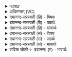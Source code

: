 <details><summary>पदपाठः</summary>

आ। ब्रह्म॑न्। ब्रा॒ह्म॒णः। ब्र॒ह्म॒व॒र्च॒सीति॑ ब्रह्मऽवर्च॒सी। जा॒य॒ता॒म्। आ। रा॒ष्ट्रे। रा॒ज॒न्यः᳕। शूरः॑। इ॒ष॒व्यः᳖। अ॒ति॒व्या॒धीत्य॑तिऽव्या॒धी। म॒हा॒र॒थ इति॑ महाऽर॒थः। जा॒य॒ता॒म्। दोग्ध्री॑। धे॒नुः। वोढा॑। अ॒न॒ड्वान्। आ॒शुः। सप्तिः॑। पुर॑न्धि॒रिति॒ पुर॑म्ऽधिः। योषा॑। जि॒ष्णुः। र॒थे॒ष्ठाः। र॒थे॒स्था इति॑ रथे॒ऽस्थाः। स॒भेयः॑। युवा॑। आ। अ॒स्य। यज॑मानस्य। वी॒रः। जा॒य॒ता॒म्। नि॒का॒मे-नि॑काम॒ इति॑ निका॒मेऽनि॑कामे। नः॒। प॒र्जन्यः॑। व॒र्ष॒तु॒। फल॑वत्य॒ इति॒ फल॑ऽवत्यः। नः॒। ओष॑धयः। प॒च्य॒न्ता॒म्। यो॒ग॒क्षे॒म इति॑ योगऽक्षे॒मः। नः॒। क॒ल्प॒ता॒म्। २२।
</details>

<details><summary>अधिमन्त्रम् (VC)</summary>

- लिङ्गोक्ता देवताः
- प्रजापतिर्ऋषिः
- स्वराडुत्कृतिः
- षड्जः
</details>

<details><summary>दयानन्द-सरस्वती (हि) - विषयः</summary>

फिर मनुष्यों को किस की इच्छा करनी चाहिये, इस विषय को अगले मन्त्र में कहा है ॥
</details>

<details><summary>दयानन्द-सरस्वती (हि) - पदार्थः</summary>

पदार्थान्वयभाषाः -  हे (ब्रह्मन्) विद्यादिगुणों करके सब से बड़े परमेश्वर ! जैसे हमारे (राष्ट्रे) राज्य में (ब्रह्मवर्चसी) वेदविद्या से प्रकाश को प्राप्त (ब्राह्मणः) वेद और ईश्वर को अच्छा जाननेवाला ब्राह्मण (आ, जायताम्) सब प्रकार से उत्पन्न हो (इषव्यः) बाण चलाने में उत्तम गुणवान् (अतिव्याधी) अतीव शत्रुओं को व्यधने अर्थात् ताड़ना देने का स्वभाव रखनेवाला (महारथः) कि जिसके बड़े-बड़े रथ और अत्यन्त बली वीर हैं, ऐसा (शूरः) निर्भय (राजन्यः) राजपुत्र (आ, जायताम्) सब प्रकार से उत्पन्न हो (दोग्ध्री) कामना वा दूध से पूर्ण करनेवाली (धेनुः) वाणी वा गौ (वोढा) भार ले जाने में समर्थ (अनड्वान्) बड़ा बलवान् बैल (आशुः) शीघ्र चलने हारा (सप्तिः) घोड़ा (पुरन्धिः) जो बहुत व्यवहारों को धारण करती है, वह (योषा) स्त्री (रथेष्ठाः) तथा रथ पर स्थिर होने और (जिष्णुः) शत्रुओं को जीतनेवाला (सभेयः) सभा में उत्तम सभ्य (युवा) जवान पुरुष (आ, जायताम्) उत्पन्न हो (अस्य, यजमानस्य) जो यह विद्वानों का सत्कार करता वा सुखों की सङ्गति करता वा सुखों को देता है, इस राजा के राज्य में (वीरः) विशेष ज्ञानवान् शत्रुओं को हटानेवाला पुरुष उत्पन्न हो (नः) हम लोगों के (निकामे निकामे) निश्चययुक्त काम-काम में अर्थात् जिस-जिस काम के लिये प्रयत्न करें, उस-उस काम में (पर्जन्यः) मेघ (वर्षतु) वर्षे (ओषधयः) ओषधि (फलवत्यः) बहुत उत्तम फलवाली (नः) हमारे लिये (पच्यन्ताम्) पकें (नः) हमारा (योगक्षेमः) अप्राप्त वस्तु की प्राप्ति करानेवाले योग की रक्षा अर्थात् हमारे निर्वाह के योग्य पदार्थों की प्राप्ति (कल्पताम्) समर्थ हो, वैसा विधान करो अर्थात् वैसे व्यवहार को प्रगट कराइये ॥२२ ॥
</details>

<details><summary>दयानन्द-सरस्वती (हि) - भावार्थः</summary>

भावार्थभाषाः -  इस मन्त्र में वाचकलुप्तोपमालङ्कार है। विद्वानों को ईश्वर की प्रार्थनासहित ऐसा अनुष्ठान करना चाहिये कि जिससे पूर्णविद्यावाले शूरवीर मनुष्य तथा वैसे ही गुणवाली स्त्री, सुख देनेहारे पशु, सभ्य मनुष्य, चाही हुई वर्षा, मीठे फलों से युक्त अन्न और औषधि हों तथा कामना पूर्ण हो ॥२२ ॥
</details>

<details><summary>दयानन्द-सरस्वती (सं) - विषयः</summary>

पुनर्मनुष्यैः किमेष्टव्यमित्याह ॥
</details>

<details><summary>दयानन्द-सरस्वती (सं) - पदार्थः</summary>

पदार्थान्वयभाषाः -  हे ब्रह्मन् ! यथा नो राष्ट्रे ब्रह्मवर्चसी ब्राह्मण आजायतामिषव्योऽतिव्याधी महारथः शूरो राजन्य आजायतां दोग्ध्री धेनुर्वोढाऽनड्वानाशुः सप्तिः पुरन्धिर्योषा रथेष्ठा जिष्णुः सभेयो युवाऽऽजायतामस्य यजमानस्य राष्ट्रे वीरो जायतां नो निकामे निकामे पर्जन्यो वर्षत्वोषधयः फलवत्यो नः पच्यन्तां नो योगक्षेमः कल्पतां तथा विधेहि ॥२२ ॥
</details>

<details><summary>दयानन्द-सरस्वती (सं) - भावार्थः</summary>

भावार्थभाषाः -  अत्र वाचकलुप्तोपमालङ्कारः। विद्वद्भिरीश्वरप्रार्थनया सहैवमनुष्ठेयं यतः पूर्णविद्याः शूरवीरा मनुष्याः स्त्रियश्च सुखप्रदाः पशवः सभ्या मनुष्या इष्टा वृष्टिर्मधुरफलयुक्ता अन्नौषधयो भवन्तु कामश्च पूर्णः स्यादिति ॥२२ ॥
</details>

<details><summary>सविता जोशी ← दयानन्दः (म) - भावार्थः</summary>

भावार्थभाषाः -  या मंत्रात वाचकलुप्तोपमालंकार आहे. विद्वानांनी अशा प्रकारे ईश्वराची प्रार्थना व अनुष्ठान केले पाहिजे की, ज्यामुळे पूर्ण विद्यायुक्त शूरवीर माणसे तशीच गुणी स्री, सुख देणारे पशू, सभ्य माणसे, इच्छित पर्जन्य, मधुर फळे, अन्न व औषधे मिळावीत व कामना पूर्ण व्हाव्यात.
</details>